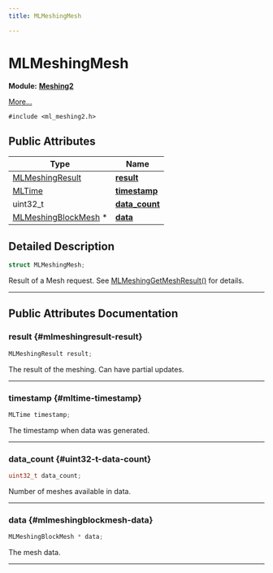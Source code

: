 ```yaml
---
title: MLMeshingMesh

---
```


# MLMeshingMesh

**Module:** **[Meshing2](/api-ref/api/Modules/group___meshing2/group___meshing2.md)**



 [More...](#detailed-description)


`#include <ml_meshing2.h>`

## Public Attributes

| Type           | Name           |
| -------------- | -------------- |
| [MLMeshingResult](/api-ref/api/Modules/group___meshing2/group___meshing2.md#enums-mlmeshingresult) | **[result](/api-ref/api/Modules/group___meshing2/struct_m_l_meshing_mesh.md#mlmeshingresult-result)**  |
| [MLTime](/api-ref/api/Modules/group___common/group___common.md#int64-t-mltime) | **[timestamp](/api-ref/api/Modules/group___meshing2/struct_m_l_meshing_mesh.md#mltime-timestamp)**  |
| uint32_t | **[data_count](/api-ref/api/Modules/group___meshing2/struct_m_l_meshing_mesh.md#uint32-t-data-count)**  |
| [MLMeshingBlockMesh](/api-ref/api/Modules/group___meshing2/struct_m_l_meshing_block_mesh.md) * | **[data](/api-ref/api/Modules/group___meshing2/struct_m_l_meshing_mesh.md#mlmeshingblockmesh-data)**  |

## Detailed Description

```cpp
struct MLMeshingMesh;
```


Result of a Mesh request. See [MLMeshingGetMeshResult()](/api-ref/api/Modules/group___meshing2/group___meshing2.md#mlresult-mlmeshinggetmeshresult) for details. 





-----------
## Public Attributes Documentation

### result {#mlmeshingresult-result}

```cpp
MLMeshingResult result;
```


The result of the meshing. Can have partial updates. 





-----------

### timestamp {#mltime-timestamp}

```cpp
MLTime timestamp;
```


The timestamp when data was generated. 





-----------

### data_count {#uint32-t-data-count}

```cpp
uint32_t data_count;
```


Number of meshes available in data. 





-----------

### data {#mlmeshingblockmesh-data}

```cpp
MLMeshingBlockMesh * data;
```


The mesh data. 





-----------

